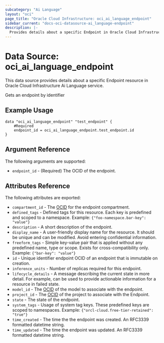 ```yaml
---
subcategory: "Ai Language"
layout: "oci"
page_title: "Oracle Cloud Infrastructure: oci_ai_language_endpoint"
sidebar_current: "docs-oci-datasource-ai_language-endpoint"
description: |-
  Provides details about a specific Endpoint in Oracle Cloud Infrastructure Ai Language service
---
```


# Data Source: oci_ai_language_endpoint
This data source provides details about a specific Endpoint resource in Oracle Cloud Infrastructure Ai Language service.

Gets an endpoint by identifier

## Example Usage

```hcl
data "oci_ai_language_endpoint" "test_endpoint" {
	#Required
	endpoint_id = oci_ai_language_endpoint.test_endpoint.id
}
```

## Argument Reference

The following arguments are supported:

* `endpoint_id` - (Required) The OCID of the endpoint.


## Attributes Reference

The following attributes are exported:

* `compartment_id` - The [OCID](https://docs.cloud.oracle.com/iaas/Content/General/Concepts/identifiers.htm) for the endpoint compartment.
* `defined_tags` - Defined tags for this resource. Each key is predefined and scoped to a namespace. Example: `{"foo-namespace.bar-key": "value"}` 
* `description` - A short description of the endpoint.
* `display_name` - A user-friendly display name for the resource. It should be unique and can be modified. Avoid entering confidential information.
* `freeform_tags` - Simple key-value pair that is applied without any predefined name, type or scope. Exists for cross-compatibility only. Example: `{"bar-key": "value"}` 
* `id` - Unique identifier endpoint OCID of an endpoint that is immutable on creation.
* `inference_units` - Number of replicas required for this endpoint.
* `lifecycle_details` - A message describing the current state in more detail. For example, can be used to provide actionable information for a resource in failed state.
* `model_id` - The [OCID](https://docs.cloud.oracle.com/iaas/Content/General/Concepts/identifiers.htm) of the model to associate with the endpoint.
* `project_id` - The [OCID](https://docs.cloud.oracle.com/iaas/Content/General/Concepts/identifiers.htm) of the project to associate with the Endpoint.
* `state` - The state of the endpoint.
* `system_tags` - Usage of system tag keys. These predefined keys are scoped to namespaces. Example: `{"orcl-cloud.free-tier-retained": "true"}` 
* `time_created` - The time the the endpoint was created. An RFC3339 formatted datetime string.
* `time_updated` - The time the endpoint was updated. An RFC3339 formatted datetime string.

